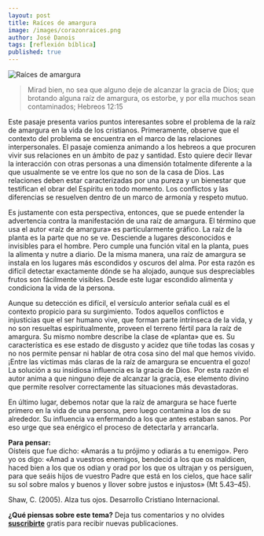 ```yaml
---
layout: post
title: Raíces de amargura
image: /images/corazonraices.png
author: José Danois
tags: [reflexión bíblica]
published: true
---
```

![Raíces de amargura](/images/corazonraices.png)
>Mirad bien, no sea que alguno deje de alcanzar la gracia de Dios; que brotando alguna raíz de amargura, os estorbe, y por ella muchos sean contaminados; Hebreos 12:15

Este pasaje presenta varios puntos interesantes sobre el problema de la raíz de amargura en la vida de los cristianos. Primeramente, observe que el contexto del problema se encuentra en el marco de las relaciones interpersonales. El pasaje comienza animando a los hebreos a que procuren vivir sus relaciones en un ámbito de paz y santidad. Esto quiere decir llevar la interacción con otras personas a una dimensión totalmente diferente a la que usualmente se ve entre los que no son de la casa de Dios. Las relaciones deben estar caracterizadas por una pureza y un bienestar que testifican el obrar del Espíritu en todo momento. Los conflictos y las diferencias se resuelven dentro de un marco de armonía y respeto mutuo.

Es justamente con esta perspectiva, entonces, que se puede entender la advertencia contra la manifestación de una raíz de amargura. El término que usa el autor «raíz de amargura» es particularmente gráfico. La raíz de la planta es la parte que no se ve. Desciende a lugares desconocidos e invisibles para el hombre. Pero cumple una función vital en la planta, pues la alimenta y nutre a diario. De la misma manera, una raíz de amargura se instala en los lugares más escondidos y oscuros del alma. Por esta razón es difícil detectar exactamente dónde se ha alojado, aunque sus despreciables frutos son fácilmente visibles. Desde este lugar escondido alimenta y condiciona la vida de la persona.

Aunque su detección es difícil, el versículo anterior señala cuál es el contexto propicio para su surgimiento. Todos aquellos conflictos e injusticias que el ser humano vive, que forman parte intrínseca de la vida, y no son resueltas espiritualmente, proveen el terreno fértil para la raíz de amargura. Su mismo nombre describe la clase de «planta» que es. Su característica es ese estado de disgusto y acidez que tiñe todas las cosas y no nos permite pensar ni hablar de otra cosa sino del mal que hemos vivido. ¡Entre las víctimas más claras de la raíz de amargura se encuentra el gozo! La solución a su insidiosa influencia es la gracia de Dios. Por esta razón el autor anima a que ninguno deje de alcanzar la gracia, ese elemento divino que permite resolver correctamente las situaciones más devastadoras.

En último lugar, debemos notar que la raíz de amargura se hace fuerte primero en la vida de una persona, pero luego contamina a los de su alrededor. Su influencia va enfermando a los que antes estaban sanos. Por eso urge que sea enérgico el proceso de detectarla y arrancarla.

**Para pensar:**  
Oísteis que fue dicho: «Amarás a tu prójimo y odiarás a tu enemigo». Pero yo os digo: «Amad a vuestros enemigos, bendecid a los que os maldicen, haced bien a los que os odian y orad por los que os ultrajan y os persiguen, para que seáis hijos de vuestro Padre que está en los cielos, que hace salir su sol sobre malos y buenos y llover sobre justos e injustos» (Mt 5.43–45).

Shaw, C. (2005). Alza tus ojos. Desarrollo Cristiano Internacional.

**¿Qué piensas sobre este tema?** Deja tus comentarios y no olvides **[suscribirte](https://www.feedio.co/@jdanois)** gratis para recibir nuevas publicaciones.
<!--stackedit_data:
eyJoaXN0b3J5IjpbLTM2ODE4ODMwOF19
-->